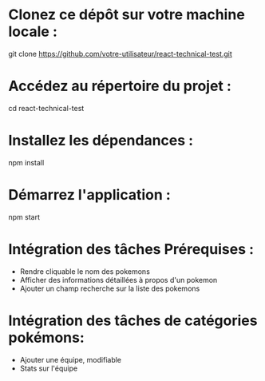 # Clonez ce dépôt sur votre machine locale :

git clone https://github.com/votre-utilisateur/react-technical-test.git

# Accédez au répertoire du projet :

cd react-technical-test

# Installez les dépendances :

npm install

# Démarrez l'application :

npm start

# Intégration des tâches Prérequises :

- Rendre cliquable le nom des pokemons
- Afficher des informations détaillées à propos d'un pokemon
- Ajouter un champ recherche sur la liste des pokemons

# Intégration des tâches de catégories pokémons:

- Ajouter une équipe, modifiable
- Stats sur l'équipe
